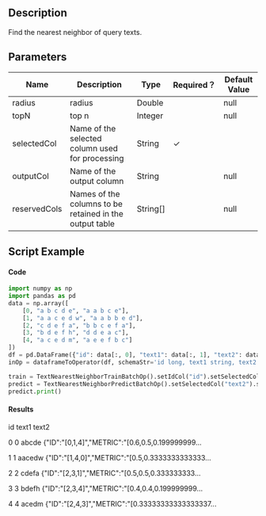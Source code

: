 ## Description
Find the nearest neighbor of query texts.

## Parameters
| Name | Description | Type | Required？ | Default Value |
| --- | --- | --- | --- | --- |
| radius | radius | Double |  | null |
| topN | top n | Integer |  | null |
| selectedCol | Name of the selected column used for processing | String | ✓ |  |
| outputCol | Name of the output column | String |  | null |
| reservedCols | Names of the columns to be retained in the output table | String[] |  | null |

## Script Example
#### Code
```python
import numpy as np
import pandas as pd
data = np.array([
    [0, "a b c d e", "a a b c e"],
    [1, "a a c e d w", "a a b b e d"],
    [2, "c d e f a", "b b c e f a"],
    [3, "b d e f h", "d d e a c"],
    [4, "a c e d m", "a e e f b c"]
])
df = pd.DataFrame({"id": data[:, 0], "text1": data[:, 1], "text2": data[:, 2]})
inOp = dataframeToOperator(df, schemaStr='id long, text1 string, text2 string', op_type='batch')

train = TextNearestNeighborTrainBatchOp().setIdCol("id").setSelectedCol("text1").setMetric("LEVENSHTEIN_SIM").linkFrom(inOp)
predict = TextNearestNeighborPredictBatchOp().setSelectedCol("text2").setTopN(3).linkFrom(train, inOp)
predict.print()
```
#### Results
   id   text1                                              text2
   
0   0   abcde  {"ID":"[0,1,4]","METRIC":"[0.6,0.5,0.199999999...

1   1  aacedw  {"ID":"[1,4,0]","METRIC":"[0.5,0.3333333333333...

2   2   cdefa  {"ID":"[2,3,1]","METRIC":"[0.5,0.5,0.333333333...

3   3   bdefh  {"ID":"[2,3,4]","METRIC":"[0.4,0.4,0.199999999...

4   4   acedm  {"ID":"[2,4,3]","METRIC":"[0.33333333333333337...





